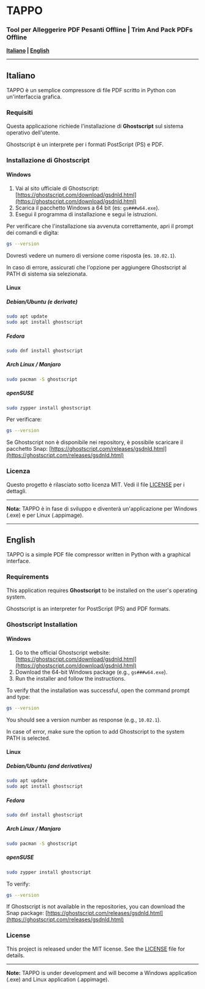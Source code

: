 # TAPPO

### Tool per Alleggerire PDF Pesanti Offline | Trim And Pack PDFs Offline

**[Italiano](#italiano) | [English](#english)**

---

## Italiano

TAPPO è un semplice compressore di file PDF scritto in Python con un'interfaccia grafica.

### Requisiti

Questa applicazione richiede l'installazione di **Ghostscript** sul sistema operativo dell'utente.

Ghostscript è un interprete per i formati PostScript (PS) e PDF.

### Installazione di Ghostscript

#### Windows

1. Vai al sito ufficiale di Ghostscript: [https://ghostscript.com/download/gsdnld.html](https://ghostscript.com/download/gsdnld.html)
2. Scarica il pacchetto Windows a 64 bit (es: `gs###w64.exe`).
3. Esegui il programma di installazione e segui le istruzioni.

Per verificare che l'installazione sia avvenuta correttamente, apri il prompt dei comandi e digita:

```bash
gs --version
```

Dovresti vedere un numero di versione come risposta (es. `10.02.1`).

In caso di errore, assicurati che l'opzione per aggiungere Ghostscript al PATH di sistema sia selezionata.

#### Linux

##### Debian/Ubuntu (e derivate)

```bash
sudo apt update
sudo apt install ghostscript
```

##### Fedora

```bash
sudo dnf install ghostscript
```

##### Arch Linux / Manjaro

```bash
sudo pacman -S ghostscript
```

##### openSUSE

```bash
sudo zypper install ghostscript
```

Per verificare:

```bash
gs --version
```

Se Ghostscript non è disponibile nei repository, è possibile scaricare il pacchetto Snap: [https://ghostscript.com/releases/gsdnld.html](https://ghostscript.com/releases/gsdnld.html)

### Licenza

Questo progetto è rilasciato sotto licenza MIT. Vedi il file [LICENSE](./LICENSE) per i dettagli.

---

**Nota:** TAPPO è in fase di sviluppo e diventerà un'applicazione per Windows (.exe) e per Linux (.appimage).

---

## English

TAPPO is a simple PDF file compressor written in Python with a graphical interface.

### Requirements

This application requires **Ghostscript** to be installed on the user's operating system.

Ghostscript is an interpreter for PostScript (PS) and PDF formats.

### Ghostscript Installation

#### Windows

1. Go to the official Ghostscript website: [https://ghostscript.com/download/gsdnld.html](https://ghostscript.com/download/gsdnld.html)
2. Download the 64-bit Windows package (e.g., `gs###w64.exe`).
3. Run the installer and follow the instructions.

To verify that the installation was successful, open the command prompt and type:

```bash
gs --version
```

You should see a version number as response (e.g., `10.02.1`).

In case of error, make sure the option to add Ghostscript to the system PATH is selected.

#### Linux

##### Debian/Ubuntu (and derivatives)

```bash
sudo apt update
sudo apt install ghostscript
```

##### Fedora

```bash
sudo dnf install ghostscript
```

##### Arch Linux / Manjaro

```bash
sudo pacman -S ghostscript
```

##### openSUSE

```bash
sudo zypper install ghostscript
```

To verify:

```bash
gs --version
```

If Ghostscript is not available in the repositories, you can download the Snap package: [https://ghostscript.com/releases/gsdnld.html](https://ghostscript.com/releases/gsdnld.html)

### License

This project is released under the MIT license. See the [LICENSE](./LICENSE) file for details.

---

**Note:** TAPPO is under development and will become a Windows application (.exe) and Linux application (.appimage).